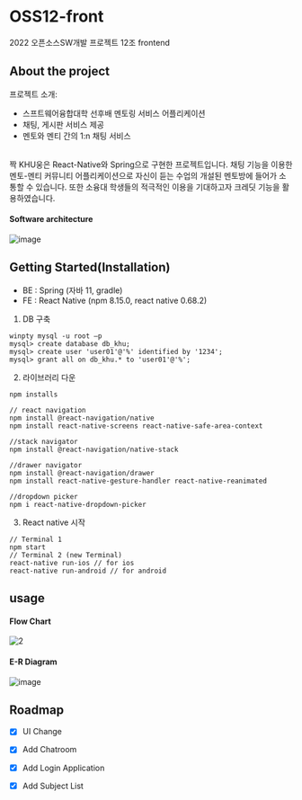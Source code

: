 # OSS12-front
2022 오픈소스SW개발 프로젝트 12조 frontend


## About the project
프로젝트 소개:
* 스프트웨어융합대학 선후배 멘토링 서비스 어플리케이션
* 채팅, 게시판 서비스 제공
* 멘토와 멘티 간의 1:n 채팅 서비스
<br>
짝 KHU웅은  React-Native와 Spring으로 구현한 프로젝트입니다.
채팅 기능을 이용한 멘토-멘티 커뮤니티 어플리케이션으로 자신이 듣는 수업의 개설된 멘토방에 들어가 소통할 수 있습니다.
또한 소융대 학생들의 적극적인 이용을 기대하고자 크레딧 기능을 활용하였습니다.

#### Software architecture
![image](https://user-images.githubusercontent.com/56192209/186587539-60727a37-08da-4803-8f8f-0b92d28a391b.png) <br>


## Getting Started(Installation)
- BE : Spring (자바 11, gradle)
- FE : React Native (npm 8.15.0, react native 0.68.2)
1. DB 구축
```
winpty mysql -u root –p
mysql> create database db_khu;
mysql> create user 'user01'@'%' identified by '1234';
mysql> grant all on db_khu.* to 'user01'@'%';
```
2. 라이브러리 다운
```
npm installs 

// react navigation
npm install @react-navigation/native
npm install react-native-screens react-native-safe-area-context

//stack navigator
npm install @react-navigation/native-stack

//drawer navigator
npm install @react-navigation/drawer
npm install react-native-gesture-handler react-native-reanimated

//dropdown picker
npm i react-native-dropdown-picker
```

3. React native 시작
```
// Terminal 1
npm start
// Terminal 2 (new Terminal)
react-native run-ios // for ios
react-native run-android // for android
```

   
   
## usage
#### Flow Chart
![2](https://user-images.githubusercontent.com/56192209/186589396-cd79a440-dfc0-4bdc-b202-0f18c866481b.png)
#### E-R Diagram
![image](https://user-images.githubusercontent.com/56192209/186586905-ba191f88-b1a7-4fb9-8d86-39c5089b1e58.png)



## Roadmap
- [x] UI Change
- [x] Add Chatroom
- [x] Add Login Application
- [x] Add Subject List

